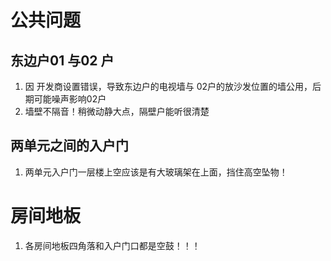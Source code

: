 # 公共问题

## 东边户01 与02 户

1. 因 开发商设置错误，导致东边户的电视墙与 02户的放沙发位置的墙公用，后期可能噪声影响02户
2. 墙壁不隔音！稍微动静大点，隔壁户能听很清楚

## 两单元之间的入户门

1. 两单元入户门一层楼上空应该是有大玻璃架在上面，挡住高空坠物！

# 房间地板

1. 各房间地板四角落和入户门口都是空鼓！！！